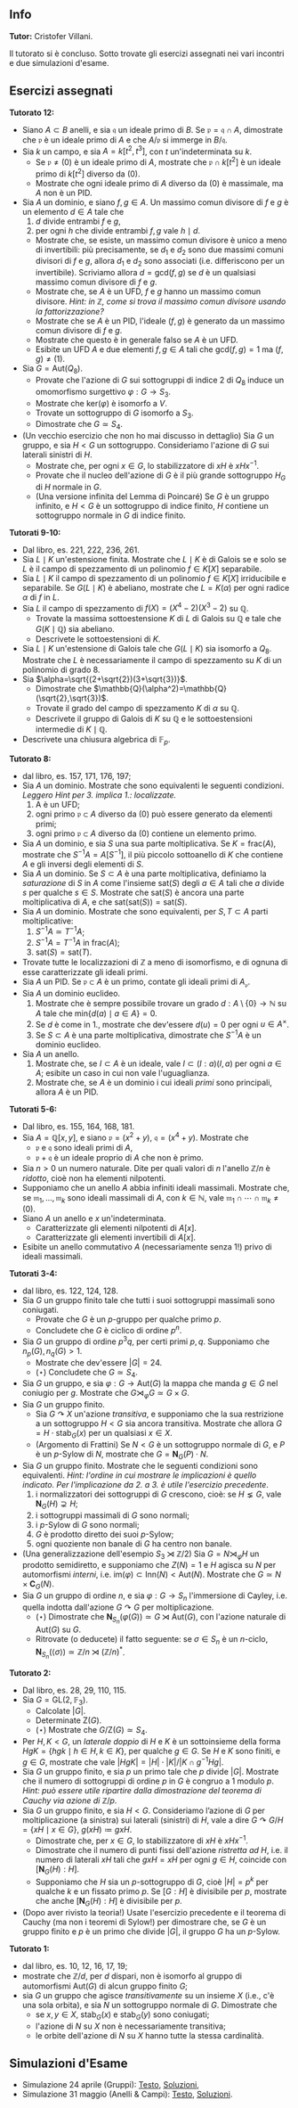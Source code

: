 ## Info

**Tutor:** Cristofer Villani.

Il tutorato si è concluso. Sotto trovate gli esercizi assegnati nei vari incontri e due simulazioni d'esame. 

## Esercizi assegnati

**Tutorato 12:**

- Siano $A\subset B$ anelli, e sia $\mathfrak{q}$ un ideale primo di $B$. Se $\mathfrak{p}=\mathfrak{q}\cap A$, dimostrate che $\mathfrak{p}$ è un ideale primo di $A$ e che $A/\mathfrak{p}$ si immerge in $B/\mathfrak{q}$.
- Sia $k$ un campo, e sia $A=k[t^2,t^3]$, con $t$ un'indeterminata su $k$.
    - Se $\mathfrak{p}\neq (0)$ è un ideale primo di $A$, mostrate che $\mathfrak{p}\cap k[t^2]$ è un ideale primo di $k[t^2]$ diverso da $(0)$.
    - Mostrate che ogni ideale primo di $A$ diverso da $(0)$ è massimale, ma $A$ non è un PID.
- Sia $A$ un dominio, e siano $f,g\in A$. Un massimo comun divisore di $f$ e $g$ è un elemento $d\in A$ tale che
  1. $d$ divide entrambi $f$ e $g$,
  2. per ogni $h$ che divide entrambi $f,g$ vale $h\mid d$.
    - Mostrate che, se esiste, un massimo comun divisore è unico a meno di invertibili: più precisamente, se $d_1$ e $d_2$ sono due massimi comuni divisori di $f$ e $g$, allora $d_1$ e $d_2$ sono associati (i.e. differiscono per un invertibile). Scriviamo allora $d=\text{gcd}(f,g)$ se $d$ è un qualsiasi massimo comun divisore di $f$ e $g$.
    - Mostrate che, se $A$ è un UFD, $f$ e $g$ hanno un massimo comun divisore. *Hint: in* $\mathbb{Z}$*, come si trova il massimo comun divisore usando la fattorizzazione?*
    - Mostrate che se $A$ è un PID, l'ideale $(f,g)$ è generato da un massimo comun divisore di $f$ e $g$.
    - Mostrate che questo è in generale falso se $A$ è un UFD.
    - Esibite un UFD $A$ e due elementi $f,g\in A$ tali che $\text{gcd}(f,g)=1$ ma $(f,g)\neq (1)$. 
- Sia $G=\text{Aut}(Q_8)$.
    - Provate che l'azione di $G$ sui sottogruppi di indice $2$ di $Q_8$ induce un omomorfismo surgettivo $\varphi: G\to S_3$.
    - Mostrate che $\text{ker}(\varphi)$ è isomorfo a $V$.
    - Trovate un sottogruppo di $G$ isomorfo a $S_3$.
    - Dimostrate che $G\simeq S_4$.
- (Un vecchio esercizio che non ho mai discusso in dettaglio) Sia $G$ un gruppo, e sia $H < G$ un sottogruppo. Consideriamo l'azione di $G$ sui laterali sinistri di $H$. 
    - Mostrate che, per ogni $x\in G$, lo stabilizzatore di $xH$ è $xHx^{-1}$.
    - Provate che il nucleo dell'azione di $G$ è il più grande sottogruppo $H_G$ di $H$ normale in $G$.
    - (Una versione infinita del Lemma di Poincaré) Se $G$ è un gruppo infinito, e $H<G$ è un sottogruppo di indice finito, $H$ contiene un sottogruppo normale in       $G$ di indice finito. 

**Tutorati 9-10:**
- Dal libro, es. 221, 222, 236, 261.
- Sia $L\mid K$ un'estensione finita. Mostrate che $L\mid K$ è di Galois se e solo se $L$ è il campo di spezzamento di un polinomio $f\in K[ X ]$ separabile.
- Sia $L\mid K$ il campo di spezzamento di un polinomio $f\in K[ X ]$ irriducibile e separabile. Se $G(L\mid K)$ è abeliano, mostrate che $L=K(\alpha)$ per ogni radice $\alpha$ di $f$ in $L$.
- Sia $L$ il campo di spezzamento di $f(X)=(X^4-2)(X^3-2)$ su $\mathbb{Q}$.
  - Trovate la massima sottoestensione $K$ di $L$ di Galois su $\mathbb{Q}$ e tale che $G(K\mid \mathbb{Q})$ sia abeliano.
  - Descrivete le sottoestensioni di $K$.
- Sia $L\mid K$ un'estensione di Galois tale che $G(L\mid K)$ sia isomorfo a $Q_8$. Mostrate che $L$ è necessariamente il campo di spezzamento su $K$ di un polinomio di grado $8$.
- Sia $\alpha=\sqrt{(2+\sqrt{2})(3+\sqrt{3})}$.
  - Dimostrate che $\mathbb{Q}(\alpha^2)=\mathbb{Q}(\sqrt{2},\sqrt{3})$.
  - Trovate il grado del campo di spezzamento $K$ di $\alpha$ su $\mathbb{Q}$.
  - Descrivete il gruppo di Galois di $K$ su $\mathbb{Q}$ e le sottoestensioni intermedie di $K\mid \mathbb{Q}$.
- Descrivete una chiusura algebrica di $\mathbb{F}_p$.

**Tutorato 8:**

- dal libro, es. 157, 171, 176, 197;
- Sia $A$ un dominio. Mostrate che sono equivalenti le seguenti condizioni. *Leggero Hint per 3. implica 1.: localizzate.* 
  1) A è un UFD;
  2) ogni primo $\mathfrak{p}\subset A$ diverso da $(0)$ può essere generato da elementi primi;
  3) ogni primo $\mathfrak{p}\subset A$ diverso da $(0)$ contiene un elemento primo.
- Sia $A$ un dominio, e sia $S$ una sua parte moltiplicativa. Se $K=\text{frac}(A)$, mostrate che $S^{-1}A=A[S^{-1}]$, il più piccolo sottoanello di $K$ che contiene $A$ e gli inversi degli elementi di $S$.
- Sia $A$ un dominio. Se $S\subset A$ è una parte moltiplicativa, definiamo la *saturazione* di $S$ in $A$ come l'insieme $\text{sat}(S)$ degli $a\in A$ tali che $a$ divide $s$ per qualche $s\in S$. Mostrate che $\text{sat}(S)$ è ancora una parte moltiplicativa di $A$, e che $\text{sat}(\text{sat}(S))=\text{sat}(S)$.
- Sia $A$ un dominio. Mostrate che sono equivalenti, per $S,T\subset A$ parti moltiplicative:
  1) $S^{-1}A\simeq T^{-1}A$;
  2) $S^{-1}A=T^{-1}A$ in $\text{frac}(A)$;
  3) $\text{sat}(S)=\text{sat}(T)$.
- Trovate tutte le localizzazioni di $\mathbb{Z}$ a meno di isomorfismo, e di ognuna di esse caratterizzate gli ideali primi.
- Sia $A$ un PID. Se $\mathfrak{p}\subset A$ è un primo, contate gli ideali primi di $A_\mathfrak{p}$.
- Sia $A$ un dominio euclideo.
  1) Mostrate che è sempre possibile trovare un grado $d:A\setminus\lbrace 0\rbrace\to\mathbb{N}$ su $A$ tale che $\text{min}\lbrace d(a)\mid a\in A\rbrace=0$.
  2) Se $d$ è come in 1., mostrate che dev'essere $d(u)=0$ per ogni $u\in A^\times$. 
  3) Se $S\subset A$ è una parte moltiplicativa, dimostrate che $S^{-1}A$ è un dominio euclideo.  
- Sia $A$ un anello.
  1) Mostrate che, se $I\subset A$ è un ideale, vale $I\subset (I:a)(I,a)$ per ogni $a\in A$; esibite un caso in cui non vale l'uguaglianza.
  2) Mostrate che, se $A$ è un dominio i cui ideali *primi* sono principali, allora $A$ è un PID.

**Tutorati 5-6:**

- Dal libro, es. 155, 164, 168, 181.
- Sia $A=\mathbb{Q}[x,y]$, e siano $\mathfrak{p}=(x^2+y)$, $\mathfrak{q}=(x^4+y)$. Mostrate che
  - $\mathfrak{p}$ e $\mathfrak{q}$ sono ideali primi di $A$,
  - $\mathfrak{p}+\mathfrak{q}$ è un ideale proprio di $A$ che non è primo.
- Sia $n>0$ un numero naturale. Dite per quali valori di $n$ l'anello $\mathbb{Z}/n$ è *ridotto*, cioè non ha elementi nilpotenti. 
- Supponiamo che un anello $A$ abbia infiniti ideali massimali. Mostrate che, se $\mathfrak{m}_1,\dots,\mathfrak{m}_k$ sono ideali massimali di $A$, con $k\in\mathbb{N}$, vale $\mathfrak{m}_1\cap\cdots\cap\mathfrak{m}_k\neq (0)$.
- Siano $A$ un anello e $x$ un'indeterminata.
  - Caratterizzate gli elementi nilpotenti di $A[ x ]$.
  - Caratterizzate gli elementi invertibili di $A[ x ]$.
- Esibite un anello commutativo $A$ (necessariamente senza $1$!) privo di ideali massimali.

**Tutorati 3-4:**
- dal libro, es. 122, 124, 128.
- Sia $G$ un gruppo finito tale che tutti i suoi sottogruppi massimali sono coniugati.
  - Provate che $G$ è un $p$-gruppo per qualche primo $p$.
  - Concludete che $G$ è ciclico di ordine $p^n$.
- Sia $G$ un gruppo di ordine $p^3q$, per certi primi $p,q$. Supponiamo che $n_p(G), n_q(G)>1$.  
  - Mostrate che dev'essere $|G|=24$.
  - ($\star$) Concludete che $G\simeq S_4$.
- Sia $G$ un gruppo, e sia $\varphi:G\to \text{Aut}(G)$ la mappa che manda $g\in G$ nel coniugio per $g$. Mostrate che $G\rtimes_\varphi G\simeq G\times G$.
- Sia $G$ un gruppo finito. 
  - Sia $G\curvearrowright X$ un'azione _transitiva_, e supponiamo che la sua restrizione a un sottogruppo $H < G$ sia ancora transitiva. Mostrate che allora $G=H\cdot\text{stab}_G(x)$ per un qualsiasi $x\in X$.
  - (Argomento di Frattini) Se $N < G$ è un sottogruppo normale di $G$, e $P$ è un $p$-Sylow di $N$, mostrate che $G=\mathbf{N}_G(P)\cdot N$.
- Sia $G$ un gruppo finito. Mostrate che le seguenti condizioni sono equivalenti. _Hint: l'ordine in cui mostrare le implicazioni è quello indicato. Per l'implicazione da 2. a 3. è utile l'esercizio precedente_.
  1) i normalizzatori dei sottogruppi di $G$ crescono, cioè: se $H\lneq G$, vale $\mathbf{N}_G(H)\supsetneq H$;
  2) i sottogruppi massimali di $G$ sono normali; 
  3) i $p$-Sylow di $G$ sono normali; 
  4) $G$ è prodotto diretto dei suoi $p$-Sylow;
  5) ogni quoziente non banale di $G$ ha centro non banale.
- (Una generalizzazione dell'esempio $S_3\rtimes \mathbb{Z}/2$) Sia $G=N\rtimes_\varphi H$ un prodotto semidiretto, e supponiamo che $Z(N)=1$ e $H$ agisca su $N$ per automorfismi _interni_, i.e. $\text{im}(\varphi)\subset\text{Inn}(N)<\text{Aut}(N)$. Mostrate che $G\simeq N\times \mathbf{C}_G(N)$.     
- Sia $G$ un gruppo di ordine $n$, e sia $\varphi:G\to S_n$ l'immersione di Cayley, i.e. quella indotta dall'azione $G\curvearrowright G$ per moltiplicazione.
  - ($\star$) Dimostrate che $\mathbf{N}_{S_n}(\varphi(G))\simeq G\rtimes \text{Aut}(G)$, con l'azione naturale di $\text{Aut}(G)$ su $G$.
  - Ritrovate (o deducete) il fatto seguente: se $\sigma\in S_n$ è un $n$-ciclo, $\mathbf{N}_{S_n}(\langle\sigma\rangle)\simeq \mathbb{Z}/n\rtimes(\mathbb{Z}/n)^*$.

**Tutorato 2:** 
- Dal libro, es. 28, 29, 110, 115. 
- Sia $G=\text{GL}(2,\mathbb{F}_3)$.
  - Calcolate $|G|$.
  - Determinate $\text{Z}(G)$.
  - ($\star$) Mostrate che $G/\text{Z}(G)\simeq S_4$.
- Per $H,K < G$, un _laterale doppio_ di $H$ e $K$ è un sottoinsieme della forma $HgK=\lbrace hgk\mid h\in H, k\in K\rbrace$, per qualche $g\in G$. Se $H$ e $K$ sono finiti, e $g\in G$, mostrate che vale $|HgK|=|H|\cdot|K|/|K\cap g^{-1}Hg|$.
- Sia $G$ un gruppo finito, e sia $p$ un primo tale che $p$ divide $|G|$. Mostrate che il numero di sottogruppi di ordine $p$ in $G$ è congruo a $1$ modulo $p$. _Hint: può essere utile ripartire dalla dimostrazione del teorema di Cauchy via azione di_ $\mathbb{Z}/p$.
- Sia $G$ un gruppo finito, e sia $H < G$. Consideriamo l’azione di $G$ per moltiplicazione (a sinistra) sui laterali (sinistri) di $H$, vale a dire $G\curvearrowright G/H=\lbrace xH\mid x\in G\rbrace$, $g(xH) \coloneqq gxH$.
  - Dimostrate che, per $x\in G$, lo stabilizzatore di $xH$ è $xHx^{-1}$.
  - Dimostrate che il numero di punti fissi dell'azione _ristretta ad_ $H$, i.e. il numero di laterali $xH$ tali che $gxH=xH$ per ogni $g\in H$, coincide con $[\mathbf{N}_G(H):H]$.
  - Supponiamo che $H$ sia un $p$-sottogruppo di $G$, cioè $|H|=p^k$ per qualche $k$ e un fissato primo $p$. Se $[G:H]$ è divisibile per $p$, mostrate che anche $[\mathbf{N}_G(H):H]$ è divisibile per $p$.
- (Dopo aver rivisto la teoria!) Usate l'esercizio precedente e il teorema di Cauchy (ma non i teoremi di Sylow!) per dimostrare che, se $G$ è un gruppo finito e $p$ è un primo che divide $|G|$, il gruppo $G$ ha un $p$-Sylow.  

**Tutorato 1:** 
- dal libro, es. 10, 12, 16, 17, 19;
- mostrate che $\mathbb{Z}/d$, per $d$ dispari, non è isomorfo al gruppo di automorfismi $\text{Aut}(G)$ di alcun gruppo finito $G$;
- sia $G$ un gruppo che agisce *transitivamente* su un insieme $X$ (i.e., c'è una sola orbita), e sia $N$ un sottogruppo normale di $G$. Dimostrate che
  - se $x,y\in X$, $\text{stab}_G(x)$ e $\text{stab}_G(y)$ sono coniugati;
  - l'azione di $N$ su $X$ non è necessariamente transitiva;
  - le orbite dell'azione di $N$ su $X$ hanno tutte la stessa cardinalità. 

## Simulazioni d'Esame

- Simulazione 24 aprile (Gruppi): [Testo](/Compitino1.pdf), [Soluzioni](/CompitinoSoluzioni.pdf),
- Simulazione 31 maggio (Anelli & Campi): [Testo](/Compitino2.pdf), [Soluzioni](/Compitino2Soluzioni.pdf).

